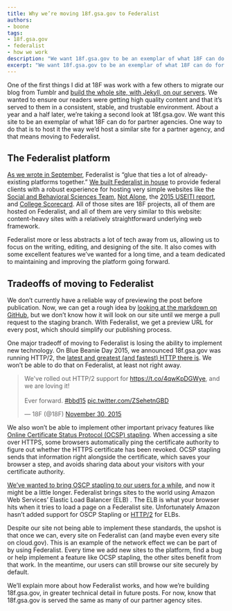 ```yaml
---
title: Why we’re moving 18f.gsa.gov to Federalist
authors:
- boone
tags:
- 18f.gsa.gov
- federalist
- how we work
description: "We want 18f.gsa.gov to be an exemplar of what 18F can do for partner agencies. One way to do that is to host it the way we’d host a similar site for a partner agency, and that means moving to Federalist."
excerpt: "We want 18f.gsa.gov to be an exemplar of what 18F can do for partner agencies. One way to do that is to host it the way we’d host a similar site for a partner agency, and that means moving to Federalist."
---
```


One of the first things I did at 18F was work with a few others to
migrate our blog from Tumblr and [build the whole site, with Jekyll, on
our
servers](https://18f.gsa.gov/2014/11/17/taking-control-of-our-website-with-jekyll-and-webhooks/).
We wanted to ensure our readers were getting high quality content and
that it’s served to them in a consistent, stable, and trustable
environment. About a year and a half later, we’re taking a second look
at 18f.gsa.gov. We want this site to be an exemplar of what 18F can do
for partner agencies. One way to do that is to host it the way we’d host
a similar site for a partner agency, and that means moving to
Federalist.

The Federalist platform
-----------------------

[As we wrote in
September](https://18f.gsa.gov/2015/09/15/federalist-platform-launch/),
Federalist is “glue that ties a lot of already-existing platforms
together.” [We built Federalist in
house](https://18f.gsa.gov/2015/10/06/how-we-start-a-new-project/) to
provide federal clients with a robust experience for hosting very simple
websites like the [Social and Behavioral Sciences
Team](https://sbst.gov), [Not Alone](https://notalone.gov), the
[2015 USEITI report](https://useiti.doi.gov), and [College
Scorecard](https://collegescorecard.ed.gov/). All of those sites are
18F projects, all of them are hosted on Federalist, and all of them are
very similar to this website: content-heavy sites with a relatively
straightforward underlying web framework.

Federalist more or less abstracts a lot of tech away from us, allowing
us to focus on the writing, editing, and designing of the site. It also
comes with some excellent features we’ve wanted for a long time, and a
team dedicated to maintaining and improving the platform going forward.

Tradeoffs of moving to Federalist
---------------------------------

We don’t currently have a reliable way of previewing the post before
publication. Now, we can get a rough idea by [looking at the markdown
on
GitHub](https://github.com/18F/18f.gsa.gov/blob/staging/_posts/2016-01-11-introducing-the-css-coding-style-guide.md),
but we don’t know how it will look on our site until we merge a pull
request to the staging branch. With Federalist, we get a preview URL for
every post, which should simplify our publishing process.

One major tradeoff of moving to Federalist is losing the ability to
implement new technology. On Blue Beanie Day 2015, we announced
18f.gsa.gov was running HTTP/2, the [latest and greatest (and fastest)
HTTP there is](https://http2.github.io/). We won’t be able to do that
on Federalist, at least not right away.

<blockquote class="twitter-tweet" data-lang="en"><p lang="en" dir="ltr">We&#39;ve rolled out HTTP/2 support for <a href="https://t.co/4qwKpDGWye">https://t.co/4qwKpDGWye</a>, and we are loving it!<br><br>Ever forward. <a href="https://twitter.com/hashtag/bbd15?src=hash">#bbd15</a> <a href="https://t.co/ZSehetnGBD">pic.twitter.com/ZSehetnGBD</a></p>&mdash; 18F (@18F) <a href="https://twitter.com/18F/status/671435022667227138">November 30, 2015</a></blockquote>
<script async src="https://platform.twitter.com/widgets.js" charset="utf-8"></script>

We also won’t be able to implement other important privacy features like
[Online Certificate Status Protocol (OCSP)
stapling](https://en.wikipedia.org/wiki/OCSP_stapling). When accessing
a site over HTTPS, some browsers automatically ping the certificate
authority to figure out whether the HTTPS certificate has been revoked.
OCSP stapling sends that information right alongside the certificate,
which saves your browser a step, and avoids sharing data about your
visitors with your certificate authority.

[We’ve wanted to bring OSCP stapling to our users for a
while](https://github.com/18F/18f.gsa.gov/issues/292), and now it might
be a little longer. Federalist brings sites to the world using Amazon
Web Services’ Elastic Load Balancer (ELB) . The ELB is what your browser
hits when it tries to load a page on a Federalist site. Unfortunately
Amazon hasn’t added support for OSCP Stapling or
[HTTP/2](https://forums.aws.amazon.com/thread.jspa?threadID=174612)
for ELBs.

Despite our site not being able to implement these standards, the upshot
is that once we can, every site on Federalist can (and maybe even every
site on cloud.gov). This is an example of the network effect we can be
part of by using Federalist. Every time we add new sites to the
platform, find a bug or help implement a feature like OCSP stapling, the
other sites benefit from that work. In the meantime, our users can still
browse our site securely by default.

We’ll explain more about how Federalist works, and how we’re building
18f.gsa.gov, in greater technical detail in future posts. For now, know
that 18f.gsa.gov is served the same as many of our partner agency sites.
